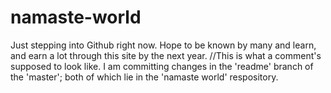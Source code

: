 # namaste-world
Just stepping into Github right now. Hope to be known by many and learn, and earn a lot through this site by the next year. 
//This is what a comment's supposed to look like. I am committing changes in the 'readme' branch of the 'master'; both of which lie in the 'namaste world' respository.
